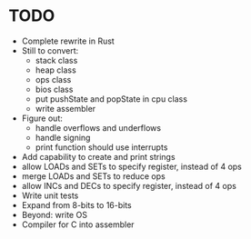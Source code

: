 # TODO
* Complete rewrite in Rust
* Still to convert:
   * stack class
   * heap class
   * ops class
   * bios class
   * put pushState and popState in cpu class
   * write assembler
* Figure out:
  * handle overflows and underflows
  * handle signing
  * print function should use interrupts
* Add capability to create and print strings
* allow LOADs and SETs to specify register, instead of 4 ops
* merge LOADs and SETs to reduce ops
* allow INCs and DECs to specify register, instead of 4 ops
* Write unit tests
* Expand from 8-bits to 16-bits
* Beyond: write OS
* Compiler for C into assembler
